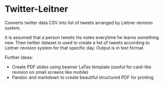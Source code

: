 # Twitter-Leitner
Converts twitter data CSV into list of tweets arranged by Lietner revision system.

It is assumed that a person tweets his notes everytime he learns something new. Then twitter dataset is used to create a list of tweets according to Leitner revision system for that specific day. Output is in text format.

Further ideas:
* Create PDF slides using beamer LaTex template (useful for card-like revision on small screens like mobile)
* Pandoc and markdown to create beautiful structured PDF for printing
